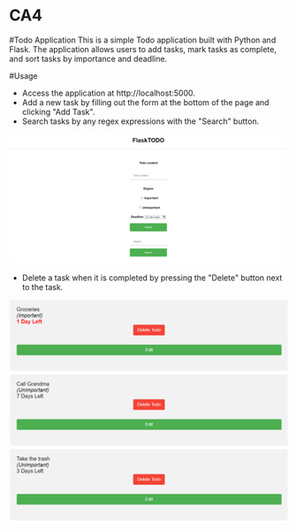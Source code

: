 # CA4

#Todo Application
This is a simple Todo application built with Python and Flask. The application allows users to add tasks, mark tasks as complete, and sort tasks by importance and deadline.


#Usage
- Access the application at http://localhost:5000.
- Add a new task by filling out the form at the bottom of the page and clicking "Add Task".
- Search tasks by any regex expressions with the "Search" button.

![my image](static/img/index.png "index")

- Delete a task when it is completed by pressing the "Delete" button next to the task.

![my image](static/img/tasks.png "tasks")



